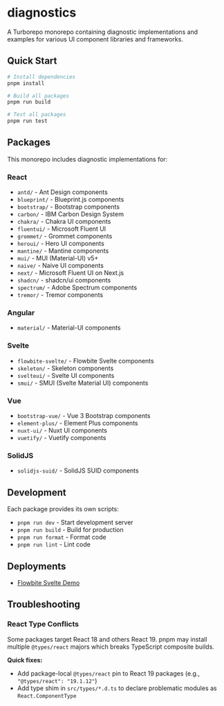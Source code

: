 # diagnostics

A Turborepo monorepo containing diagnostic implementations and examples for various UI component libraries and frameworks.

## Quick Start

```bash
# Install dependencies
pnpm install

# Build all packages
pnpm run build

# Test all packages
pnpm run test
```

## Packages

This monorepo includes diagnostic implementations for:

### React

- `antd/` - Ant Design components
- `blueprint/` - Blueprint.js components
- `bootstrap/` - Bootstrap components
- `carbon/` - IBM Carbon Design System
- `chakra/` - Chakra UI components
- `fluentui/` - Microsoft Fluent UI
- `grommet/` - Grommet components
- `heroui/` - Hero UI components
- `mantine/` - Mantine components
- `mui/` - MUI (Material-UI) v5+
- `naive/` - Naive UI components
- `next/` - Microsoft Fluent UI on Next.js
- `shadcn/` - shadcn/ui components
- `spectrum/` - Adobe Spectrum components
- `tremor/` - Tremor components

### Angular

- `material/` - Material-UI components

### Svelte

- `flowbite-svelte/` - Flowbite Svelte components
- `skeleton/` - Skeleton components
- `svelteui/` - Svelte UI components
- `smui/` - SMUI (Svelte Material UI) components

### Vue

- `bootstrap-vue/` - Vue 3 Bootstrap components
- `element-plus/` - Element Plus components
- `nuxt-ui/` - Nuxt UI components
- `vuetify/` - Vuetify components

### SolidJS
- `solidjs-suid/` - SolidJS SUID components

## Development

Each package provides its own scripts:

- `pnpm run dev` - Start development server
- `pnpm run build` - Build for production
- `pnpm run format` - Format code
- `pnpm run lint` - Lint code

## Deployments

- [Flowbite Svelte Demo](https://diagnostics-0jjo.onrender.com/)

## Troubleshooting

### React Type Conflicts

Some packages target React 18 and others React 19. pnpm may install multiple `@types/react` majors which breaks TypeScript composite builds.

**Quick fixes:**

- Add package-local `@types/react` pin to React 19 packages (e.g., `"@types/react": "19.1.12"`)
- Add type shim in `src/types/*.d.ts` to declare problematic modules as `React.ComponentType`
